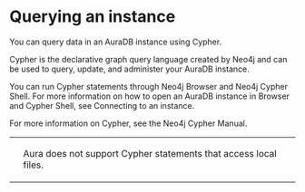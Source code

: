 <div>

<div>

# Querying an instance

</div>

<div>

You can query data in an AuraDB instance using Cypher.

</div>

<div>

Cypher is the declarative graph query language created by Neo4j and can
be used to query, update, and administer your AuraDB instance.

</div>

<div>

You can run Cypher statements through Neo4j Browser and Neo4j Cypher
Shell. For more information on how to open an AuraDB instance in Browser
and Cypher Shell, see Connecting to an instance.

</div>

<div>

For more information on Cypher, see the Neo4j Cypher Manual.

</div>

<div>

<div>

<table>
<tbody><tr>
<td>
<i></i>
</td>
<td>
<div>
<p>Aura does not support Cypher statements that access local files.</p>
</div>
</td>
</tr>
</tbody></table>

</div>

</div>

</div>
